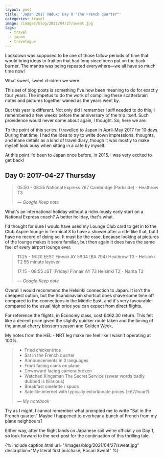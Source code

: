 ```yaml
---
layout: post
title: 'Japan 2017 Redux: Day 0 "The French quarter"'
categories: travel
image: /images/blog/2021/04/27/sweat.jpg
tags:
  - travel
  - japan
  - travelogue
---
```


Lockdown was supposed to be one of those fallow periods of time that would bring ideas to fruition that had long since been put on the back burner. The mantra was being repeated everywhere—we all have so much time now!

What sweet, sweet children we were.

This set of blog posts is something I've now been meaning to do for exactly four years. The impetus to do the work of compiling these scatterbrain notes and pictures together waned as the years went by.

But this year is different. Not only did I remember I *still* needed to do this, I remembered a few weeks before the anniversary of the trip itself. Such providence would never come about again, I thought. So, here we are.

To the point of this series: I travelled to Japan in April-May 2017 for 10 days. During that time, I had the idea to try to write down impressions, thoughts, and inane details as a kind of travel diary, though it was mostly to make myself look busy when sitting in a cafe by myself.

At this point I'd been to Japan once before, in 2015. I was very excited to get back!

## Day 0: 2017-04-27 Thursday

> 05:50 - 08:55 National Express 787
> Cambridge (Parkside) - Heathrow T3
>
> — <cite>Google Keep note</cite>

What's an international holiday without a ridiculously early start on a National Express coach? A better holiday, that's what.

I'd thought for sure I would have used my Lounge Club card to get in to the Club Aspire lounge in Terminal 3 to have a shower after a ride like that, but I have no record of doing so. It must be the case, because looking at pictures of the lounge makes it seem familiar, but then again it does have the same feel of every airport lounge ever.

> 11:25 - 16:20 EEST Finnair AY 5904 (BA 794)
> Heathrow T3 - Helsinki T2
> 55 minute layover
>
> 17:15 - 08:55 JST (Friday) Finnair AY 73
> Helsinki T2 - Narita T2
>
> — <cite>Google Keep note</cite>

Overall I would recommend the Helsinki connection to Japan. It isn't the cheapest option, but the Scandinavian shortcut does shave some time off compared to the connections in the Middle East, and it's very favourable compared to the usual high price you can expect from direct flights.

For reference the flights, in Economy class, cost £462.30 return. This felt like a decent price given the slightly quicker route taken and the timing of the annual cherry blossom season and Golden Week.

My notes from the HEL - NRT leg make me feel like I wasn't operating at 100%.

> - Fried chicken/rice
> - Sat in the French quarter
> - Announcements in 3 languages
> - Front facing cams on plane
> - Downward facing camera broken
> - Watched Kingsman The Secret Service (swear words badly dubbed is hilarious)
> - Breakfast omelette / spuds
> - Satellite internet with typically extortionate prices (~£7/hour?)
>
> — <cite>My notebook</cite>

Try as I might, I cannot remember what prompted me to write "Sat in the French quarter." Maybe I happened to overhear a bunch of French from my plane neighbours?

Either way, after the flight lands on Japanese soil we're officially on Day 1, so look forward to the next post for the continuation of this thrilling tale.

{% include caption.html url="/images/blog/2021/04/27/sweat.jpg" description="My literal first purchase, Pocari Sweat" %}
